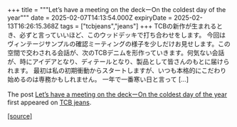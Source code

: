 +++
title = """Let’s have a meeting on the deckーOn the coldest day of the year"""
date = 2025-02-07T14:13:54.000Z
expiryDate = 2025-02-13T16:26:15.368Z
tags = ["tcbjeans","jeans"]
+++
TCBの新作が生まれるとき、必ずと言っていいほど、このウッドデッキで打ち合わせをします。 今回はヴィンテージサンプルの確認ミーティングの様子を少しだけお見せします。この空間で交わされる会話が、次のTCBデニムを形作っていきます。何気ない会話が、時にアイデアとなり、ディテールとなり、製品として皆さんのもとに届けられます。 最初は私の初期衝動からスタートしますが、いつも本格的にこだわり始めるのは専務かもしれません。 一年で一番寒い日と言って \[…\]

The post [Let’s have a meeting on the deckーOn the coldest day of the year](http://tcbjeans.com/2025/02/07/51107) first appeared on [TCB jeans](http://tcbjeans.com).

[[source]](http://tcbjeans.com/2025/02/07/51107)
